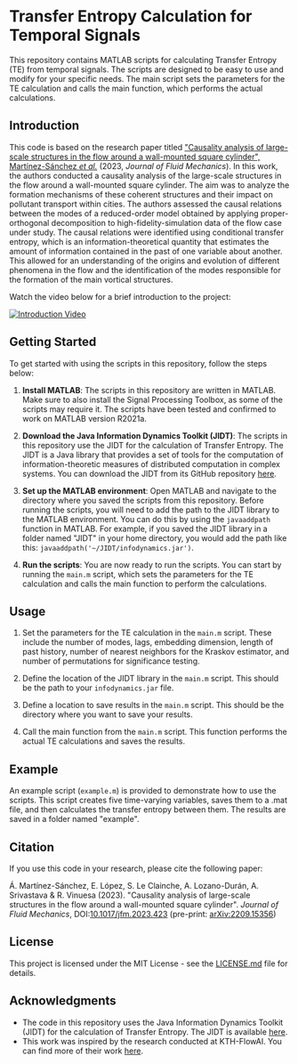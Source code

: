 # Transfer Entropy Calculation for Temporal Signals

This repository contains MATLAB scripts for calculating Transfer Entropy (TE) from temporal signals. The scripts are designed to be easy to use and modify for your specific needs. The main script sets the parameters for the TE calculation and calls the main function, which performs the actual calculations.

## Introduction

This code is based on the research paper titled ["Causality analysis of large-scale structures in the flow around a wall-mounted square cylinder", Martínez-Sánchez *et al.*](https://arxiv.org/abs/2209.15356) (2023, *Journal of Fluid Mechanics*). In this work, the authors conducted a causality analysis of the large-scale structures in the flow around a wall-mounted square cylinder. The aim was to analyze the formation mechanisms of these coherent structures and their impact on pollutant transport within cities. The authors assessed the causal relations between the modes of a reduced-order model obtained by applying proper-orthogonal decomposition to high-fidelity-simulation data of the flow case under study. The causal relations were identified using conditional transfer entropy, which is an information-theoretical quantity that estimates the amount of information contained in the past of one variable about another. This allowed for an understanding of the origins and evolution of different phenomena in the flow and the identification of the modes responsible for the formation of the main vortical structures.

Watch the video below for a brief introduction to the project:

[![Introduction Video](https://i.imgur.com/oBtpQQv.png)](http://www.youtube.com/watch?v=6FSBU9wrqkY)

## Getting Started

To get started with using the scripts in this repository, follow the steps below:

1. **Install MATLAB**: The scripts in this repository are written in MATLAB. Make sure to also install the Signal Processing Toolbox, as some of the scripts may require it. The scripts have been tested and confirmed to work on MATLAB version R2021a.

2. **Download the Java Information Dynamics Toolkit (JIDT)**: The scripts in this repository use the JIDT for the calculation of Transfer Entropy. The JIDT is a Java library that provides a set of tools for the computation of information-theoretic measures of distributed computation in complex systems. You can download the JIDT from its GitHub repository [here](https://github.com/jlizier/jidt/).

3. **Set up the MATLAB environment**: Open MATLAB and navigate to the directory where you saved the scripts from this repository. Before running the scripts, you will need to add the path to the JIDT library to the MATLAB environment. You can do this by using the `javaaddpath` function in MATLAB. For example, if you saved the JIDT library in a folder named "JIDT" in your home directory, you would add the path like this: `javaaddpath('~/JIDT/infodynamics.jar')`.

4. **Run the scripts**: You are now ready to run the scripts. You can start by running the `main.m` script, which sets the parameters for the TE calculation and calls the main function to perform the calculations.

## Usage

1. Set the parameters for the TE calculation in the `main.m` script. These include the number of modes, lags, embedding dimension, length of past history, number of nearest neighbors for the Kraskov estimator, and number of permutations for significance testing.

2. Define the location of the JIDT library in the `main.m` script. This should be the path to your `infodynamics.jar` file.

3. Define a location to save results in the `main.m` script. This should be the directory where you want to save your results.

4. Call the main function from the `main.m` script. This function performs the actual TE calculations and saves the results.

## Example

An example script (`example.m`) is provided to demonstrate how to use the scripts. This script creates five time-varying variables, saves them to a .mat file, and then calculates the transfer entropy between them. The results are saved in a folder named "example".

## Citation

If you use this code in your research, please cite the following paper:

Á. Martínez-Sánchez, E. López, S. Le Clainche, A. Lozano-Durán, A. Srivastava & R. Vinuesa (2023). "Causality analysis of large-scale structures in the flow around a wall-mounted square cylinder". *Journal of Fluid Mechanics*, DOI:[10.1017/jfm.2023.423](https://doi.org/10.1017/jfm.2023.423) (pre-print: [arXiv:2209.15356](https://arxiv.org/abs/2209.15356))

## License

This project is licensed under the MIT License - see the [LICENSE.md](LICENSE.md) file for details.

## Acknowledgments

* The code in this repository uses the Java Information Dynamics Toolkit (JIDT) for the calculation of Transfer Entropy. The JIDT is available [here](https://github.com/jlizier/jidt/).
* This work was inspired by the research conducted at KTH-FlowAI. You can find more of their work [here](https://github.com/KTH-FlowAI).
